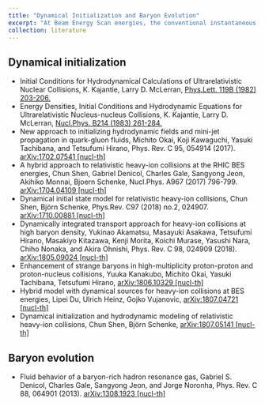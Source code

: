 ```yaml
---
title: "Dynamical Initialization and Baryon Evolution"
excerpt: "At Beam Energy Scan energies, the conventional instantaneous initialization of the hydrodynamics becomes questionable, and the baryon density could be large and its evolution becomes essential in the hybrid models.<br/>"
collection: literature
---
```


## Dynamical initialization
* Initial Conditions for Hydrodynamical Calculations of Ultrarelativistic Nuclear Collisions,
K. Kajantie, Larry D. McLerran,
[Phys.Lett. 119B (1982) 203-206.](https://www.sciencedirect.com/science/article/pii/0370269382902775?via%3Dihub)
* Energy Densities, Initial Conditions and Hydrodynamic Equations for Ultrarelativistic Nucleus-nucleus Collisions,
K. Kajantie, Larry D. McLerran,
[Nucl.Phys. B214 (1983) 261-284.](https://www.sciencedirect.com/science/article/pii/0550321383906624?via%3Dihub)
* New approach to initializing hydrodynamic fields and mini-jet propagation in quark-gluon fluids,
Michito Okai, Koji Kawaguchi, Yasuki Tachibana, and Tetsufumi Hirano,
Phys. Rev. C 95, 054914 (2017). [arXiv:1702.07541 [nucl-th]](http://arxiv.org/pdf/1702.07541.pdf)
* A hybrid approach to relativistic heavy-ion collisions at the RHIC BES energies,
Chun Shen, Gabriel Denicol, Charles Gale, Sangyong Jeon, Akihiko Monnai, Bjoern Schenke,
Nucl.Phys. A967 (2017) 796-799. [arXiv:1704.04109 [nucl-th]](http://arxiv.org/pdf/1704.04109.pdf)
* Dynamical initial state model for relativistic heavy-ion collisions,
Chun Shen, Björn Schenke,
Phys.Rev. C97 (2018) no.2, 024907. [arXiv:1710.00881 [nucl-th]](http://arxiv.org/pdf/1710.00881.pdf)
* Dynamically integrated transport approach for heavy-ion collisions at high baryon density,
Yukinao Akamatsu, Masayuki Asakawa, Tetsufumi Hirano, Masakiyo Kitazawa, Kenji Morita, Koichi Murase, Yasushi Nara, Chiho Nonaka, and Akira Ohnishi,
Phys. Rev. C 98, 024909 (2018). [arXiv:1805.09024 [nucl-th]](http://arxiv.org/pdf/1805.09024.pdf)
* Enhancement of strange baryons in high-multiplicity proton-proton and proton-nucleus collisions,
Yuuka Kanakubo, Michito Okai, Yasuki Tachibana, Tetsufumi Hirano,
[arXiv:1806.10329 [nucl-th]](http://arxiv.org/pdf/1806.10329.pdf)
* Hybrid model with dynamical sources for heavy-ion collisions at BES energies,
Lipei Du, Ulrich Heinz, Gojko Vujanovic,
[arXiv:1807.04721 [nucl-th]](http://arxiv.org/pdf/1807.04721.pdf)
* Dynamical initialization and hydrodynamic modeling of relativistic heavy-ion collisions,
Chun Shen, Björn Schenke,
[arXiv:1807.05141 [nucl-th]](http://arxiv.org/pdf/1807.05141.pdf)


## Baryon evolution

* Fluid behavior of a baryon-rich hadron resonance gas,
Gabriel S. Denicol, Charles Gale, Sangyong Jeon, and Jorge Noronha,
Phys. Rev. C 88, 064901 (2013). [arXiv:1308.1923 [nucl-th]](http://arxiv.org/pdf/1308.1923.pdf)
